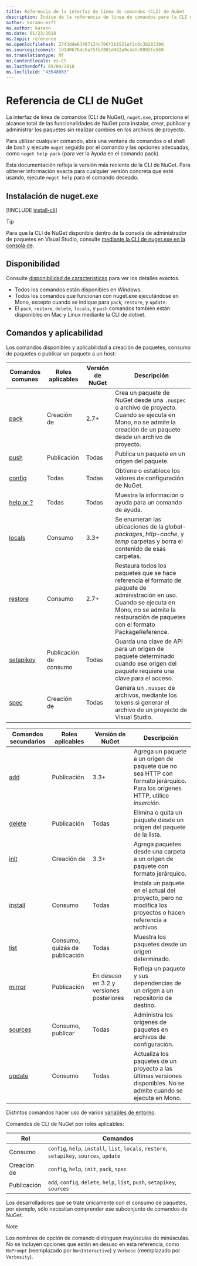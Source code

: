 ```yaml
---
title: Referencia de la interfaz de línea de comandos (CLI) de NuGet
description: Índice de la referencia de línea de comandos para la CLI de nuget.exe
author: karann-msft
ms.author: karann
ms.date: 01/23/2018
ms.topic: reference
ms.openlocfilehash: 2743dde63487124c706f2b1521ef2c6c3b28339d
ms.sourcegitcommit: 1d1406764c6af5fb7801d462e0c4afc9092fa569
ms.translationtype: MT
ms.contentlocale: es-ES
ms.lasthandoff: 09/04/2018
ms.locfileid: "43548083"
---
```

# <a name="nuget-cli-reference"></a>Referencia de CLI de NuGet

La interfaz de línea de comandos (CLI de NuGet), `nuget.exe`, proporciona el alcance total de las funcionalidades de NuGet para instalar, crear, publicar y administrar los paquetes sin realizar cambios en los archivos de proyecto.

Para utilizar cualquier comando, abra una ventana de comandos o el shell de bash y ejecute `nuget` seguido por el comando y las opciones adecuadas, como `nuget help pack` (para ver la Ayuda en el comando pack).

Esta documentación refleja la versión más reciente de la CLI de NuGet. Para obtener información exacta para cualquier versión concreta que esté usando, ejecute `nuget help` para el comando deseado.

## <a name="installing-nugetexe"></a>Instalación de nuget.exe

[!INCLUDE [install-cli](../includes/install-cli.md)]

> [!Tip]
> Para que la CLI de NuGet disponible dentro de la consola de administrador de paquetes en Visual Studio, consulte [mediante la CLI de nuget.exe en la consola de](package-manager-console.md#using-the-nugetexe-cli-in-the-console).

## <a name="availability"></a>Disponibilidad

Consulte [disponibilidad de características](../install-nuget-client-tools.md#feature-availability) para ver los detalles exactos.

- Todos los comandos están disponibles en Windows.
- Todos los comandos que funcionan con nuget.exe ejecutándose en Mono, excepto cuando se indique para `pack`, `restore`, y `update`.
- El `pack`, `restore`, `delete`, `locals`, y `push` comandos también están disponibles en Mac y Linux mediante la CLI de dotnet.

## <a name="commands-and-applicability"></a>Comandos y aplicabilidad

Los comandos disponibles y aplicabilidad a creación de paquetes, consumo de paquetes o publicar un paquete a un host:

| Comandos comunes | Roles aplicables | Versión de NuGet | Descripción |
| --- | --- | --- | --- |
| [pack](cli-ref-pack.md) | Creación de | 2.7+ | Crea un paquete de NuGet desde una `.nuspec` o archivo de proyecto. Cuando se ejecuta en Mono, no se admite la creación de un paquete desde un archivo de proyecto. |
| [push](cli-ref-push.md) | Publicación | Todas | Publica un paquete en un origen del paquete. |
| [config](cli-ref-config.md) | Todas | Todas | Obtiene o establece los valores de configuración de NuGet. |
| [help or ?](cli-ref-help.md) | Todas | Todas | Muestra la información o ayuda para un comando de ayuda. |
| [locals](cli-ref-locals.md) | Consumo | 3.3+ | Se enumeran las ubicaciones de la *global-packages*, *http-cache*, y *temp* carpetas y borra el contenido de esas carpetas. |
| [restore](cli-ref-restore.md) | Consumo | 2.7+ | Restaura todos los paquetes que se hace referencia el formato de paquete de administración en uso. Cuando se ejecuta en Mono, no se admite la restauración de paquetes con el formato PackageReference. |
| [setapikey](cli-ref-setapikey.md) | Publicación de consumo | Todas | Guarda una clave de API para un origen de paquete determinado cuando ese origen del paquete requiere una clave para el acceso. |
| [spec](cli-ref-spec.md) | Creación de | Todas | Genera un `.nuspec` de archivos, mediante los tokens si generar el archivo de un proyecto de Visual Studio. |

| Comandos secundarios | Roles aplicables | Versión de NuGet | Descripción |
| --- | --- | --- | --- |
| [add](cli-ref-add.md) | Publicación | 3.3+ | Agrega un paquete a un origen de paquete que no sea HTTP con formato jerárquico. Para los orígenes HTTP, utilice *inserción*. |
| [delete](cli-ref-delete.md) | Publicación | Todas | Elimina o quita un paquete desde un origen del paquete de la lista. |
| [init](cli-ref-init.md) | Creación de | 3.3+ | Agrega paquetes desde una carpeta a un origen de paquete con formato jerárquico. |
| [install](cli-ref-install.md) | Consumo | Todas | Instala un paquete en el actual del proyecto, pero no modifica los proyectos o hacen referencia a archivos. |
| [list](cli-ref-list.md) | Consumo, quizás de publicación | Todas | Muestra los paquetes desde un origen determinado. |
| [mirror](cli-ref-mirror.md) | Publicación | En desuso en 3.2 y versiones posteriores | Refleja un paquete y sus dependencias de un origen a un repositorio de destino. |
| [sources](cli-ref-sources.md) | Consumo, publicar | Todas | Administra los orígenes de paquetes en archivos de configuración. |
| [update](cli-ref-update.md) | Consumo | Todas | Actualiza los paquetes de un proyecto a las últimas versiones disponibles. No se admite cuando se ejecuta en Mono. |

Distintos comandos hacer uso de varios [variables de entorno](cli-ref-environment-variables.md).

Comandos de CLI de NuGet por roles aplicables:

| Rol | Comandos |
| --- | --- |
| Consumo | `config`, `help`, `install`, `list`, `locals`, `restore`, `setapikey`, `sources`, `update` |
| Creación de | `config`, `help`, `init`, `pack`, `spec` |
| Publicación | `add`, `config`, `delete`, `help`, `list`, `push`, `setapikey`, `sources` |

Los desarrolladores que se trate únicamente con el consumo de paquetes, por ejemplo, sólo necesitan comprender ese subconjunto de comandos de NuGet.

> [!Note]
> Los nombres de opción de comando distinguen mayúsculas de minúsculas. No se incluyen opciones que están en desuso en esta referencia, como `NoPrompt` (reemplazado por `NonInteractive`) y `Verbose` (reemplazado por `Verbosity`).
